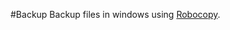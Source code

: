 #Backup
Backup files in windows using [Robocopy](https://docs.microsoft.com/en-us/windows-server/administration/windows-commands/robocopy).